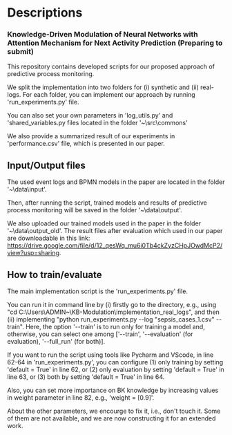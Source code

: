 # Descriptions

### Knowledge-Driven Modulation of Neural Networks with Attention Mechanism for Next Activity Prediction (Preparing to submit)

This repository contains developed scripts for our proposed approach of predictive process monitoring.

We split the implementation into two folders for (i) synthetic and (ii) real-logs. For each folder, you can implement our approach by running 'run_experiments.py' file. 

You can also set your own parameters in 'log_utils.py' and 'shared_variables.py files located in the folder '~\src\commons'

We also provide a summarized result of our experiments in 'performance.csv' file, which is presented in our paper. 

## Input/Output files

The used event logs and BPMN models in the paper are located in the folder '~\data\input'.

Then, after running the script, trained models and results of predictive process monitoring will be saved in the folder '~\data\output'.

We also uploaded our trained models used in the paper in the folder '~\data\output_old'. The result files after evaluation which used in our paper are downloadable in this link: https://drive.google.com/file/d/12_qesWq_mu6i0Tb4ckZyzCHpJOwdMcP2/view?usp=sharing.


## How to train/evaluate

The main implementation script is the 'run_experiments.py' file. 

You can run it in command line by (i) firstly go to the directory, e.g., using "cd C:\Users\ADMIN\~\KB-Modulation\implementation_real_logs", and then (ii) implementing "python run_experiments.py --log "sepsis_cases_1.csv" --train". Here, the option '--train' is to run only for training a model and, otherwise, you can select one among ['--train', '--evaluation' (for evaluation), '--full_run' (for both)]. 

If you want to run the script using tools like Pycharm and VScode, in line 62-64 in 'run_experiments.py', you can configure (1) only training by setting 'default = True' in line 62, or (2) only evaluation by setting 'default = True' in line 63, or (3) both by setting 'default = True' in line 64. 

Also, you can set more importance on BK knowledge by increasing values in weight parameter in line 82, e.g., 'weight = [0.9]'. 

About the other parameters, we encourge to fix it, i.e., don't touch it. Some of them are not available, and we are now constructing it for an extended work.
